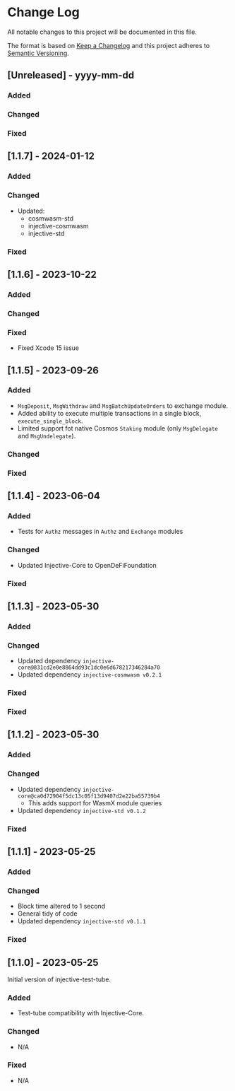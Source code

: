 # Change Log

All notable changes to this project will be documented in this file.

The format is based on [Keep a Changelog](http://keepachangelog.com/)
and this project adheres to [Semantic Versioning](http://semver.org/).

## [Unreleased] - yyyy-mm-dd

### Added

### Changed

### Fixed

## [1.1.7] - 2024-01-12

### Added

### Changed

- Updated:
  - cosmwasm-std
  - injective-cosmwasm
  - injective-std

### Fixed

## [1.1.6] - 2023-10-22

### Added

### Changed

### Fixed

- Fixed Xcode 15 issue

## [1.1.5] - 2023-09-26

### Added

- `MsgDeposit`, `MsgWithdraw` and `MsgBatchUpdateOrders` to exchange module.
- Added ability to execute multiple transactions in a single block, `execute_single_block`.
- Limited support fot native Cosmos `Staking` module (only `MsgDelegate` and `MsgUndelegate`).

### Changed

### Fixed

## [1.1.4] - 2023-06-04

### Added

- Tests for `Authz` messages in `Authz` and `Exchange` modules

### Changed

- Updated Injective-Core to OpenDeFiFoundation

### Fixed

## [1.1.3] - 2023-05-30

### Added

### Changed

- Updated dependency `injective-core@831cd2e0e8864dd93c1dc0e6d678217346284a70`
- Updated dependency `injective-cosmwasm v0.2.1`

### Fixed

### Fixed

## [1.1.2] - 2023-05-30

### Added

### Changed

- Updated dependency `injective-core@ca0d72904f5dc13c05f13d9407d2e22ba55739b4`
  - This adds support for WasmX module queries
- Updated dependency `injective-std v0.1.2`

### Fixed

## [1.1.1] - 2023-05-25

### Added

### Changed

- Block time altered to 1 second
- General tidy of code
- Updated dependency `injective-std v0.1.1`

### Fixed

## [1.1.0] - 2023-05-25

Initial version of injective-test-tube.

### Added

- Test-tube compatibility with Injective-Core.

### Changed

- N/A

### Fixed

- N/A
